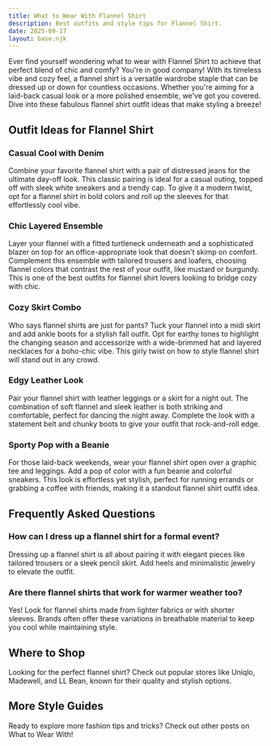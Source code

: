 ```yaml
---  
title: What to Wear With Flannel Shirt  
description: Best outfits and style tips for Flannel Shirt.  
date: 2025-09-17  
layout: base.njk  
---
```


Ever find yourself wondering what to wear with Flannel Shirt to achieve that perfect blend of chic and comfy? You're in good company! With its timeless vibe and cozy feel, a flannel shirt is a versatile wardrobe staple that can be dressed up or down for countless occasions. Whether you're aiming for a laid-back casual look or a more polished ensemble, we've got you covered. Dive into these fabulous flannel shirt outfit ideas that make styling a breeze!

## Outfit Ideas for Flannel Shirt

### Casual Cool with Denim
Combine your favorite flannel shirt with a pair of distressed jeans for the ultimate day-off look. This classic pairing is ideal for a casual outing, topped off with sleek white sneakers and a trendy cap. To give it a modern twist, opt for a flannel shirt in bold colors and roll up the sleeves for that effortlessly cool vibe.

### Chic Layered Ensemble
Layer your flannel with a fitted turtleneck underneath and a sophisticated blazer on top for an office-appropriate look that doesn't skimp on comfort. Complement this ensemble with tailored trousers and loafers, choosing flannel colors that contrast the rest of your outfit, like mustard or burgundy. This is one of the best outfits for flannel shirt lovers looking to bridge cozy with chic.

### Cozy Skirt Combo
Who says flannel shirts are just for pants? Tuck your flannel into a midi skirt and add ankle boots for a stylish fall outfit. Opt for earthy tones to highlight the changing season and accessorize with a wide-brimmed hat and layered necklaces for a boho-chic vibe. This girly twist on how to style flannel shirt will stand out in any crowd.

### Edgy Leather Look  
Pair your flannel shirt with leather leggings or a skirt for a night out. The combination of soft flannel and sleek leather is both striking and comfortable, perfect for dancing the night away. Complete the look with a statement belt and chunky boots to give your outfit that rock-and-roll edge.

### Sporty Pop with a Beanie
For those laid-back weekends, wear your flannel shirt open over a graphic tee and leggings. Add a pop of color with a fun beanie and colorful sneakers. This look is effortless yet stylish, perfect for running errands or grabbing a coffee with friends, making it a standout flannel shirt outfit idea.

## Frequently Asked Questions

### How can I dress up a flannel shirt for a formal event?
Dressing up a flannel shirt is all about pairing it with elegant pieces like tailored trousers or a sleek pencil skirt. Add heels and minimalistic jewelry to elevate the outfit.

### Are there flannel shirts that work for warmer weather too?
Yes! Look for flannel shirts made from lighter fabrics or with shorter sleeves. Brands often offer these variations in breathable material to keep you cool while maintaining style.

## Where to Shop
Looking for the perfect flannel shirt? Check out popular stores like Uniqlo, Madewell, and LL Bean, known for their quality and stylish options.

## More Style Guides
Ready to explore more fashion tips and tricks? Check out other posts on What to Wear With!